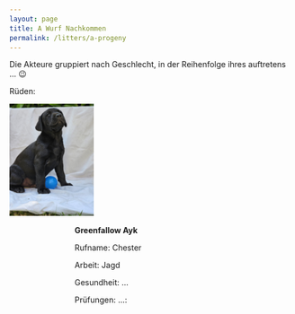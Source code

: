 ```yaml
---
layout: page
title: A Wurf Nachkommen
permalink: /litters/a-progeny
---
```


<p>Die Akteure gruppiert nach Geschlecht, in der Reihenfolge ihres auftretens ... 😉 </p>
<p>Rüden:</p>
<div style="clear:both">
  <div style="float:left;width: 49%; margin-right: 10px;">
   <div>
     <img src="/litters/week7/ruede-blau.jpeg" width="150">
   </div>
   <div  style="float:right;width: 49%; margin-right: 10px;"> 
     <p><strong>Greenfallow Ayk</strong></p>
     <p>Rufname: Chester</p>
     <p>Arbeit: Jagd</p>
     <p>Gesundheit: ...</p>
     <p>Prüfungen: ...:</p>
   </div>
  </div>
</div>






<!--
<div style="width: 100%; ">
  <div style="clear:right;float:left; margin-right: 10px;">
    <p><strong>Greenfallow Allegro</strong></p>
    
   <img style="" src="/litters/week7/ruede_weiss.jpeg" width="150">
   <p>Dummysport & Familie</p>
  </div>
  </div>
<div style="width: 100%; ">
  <div style="float:left; margin-right: 10px;">
    <p><strong>Greenfallow Andante</strong></p>
   <img style="" src="/litters/week7/ruede-gruen.jpeg" width="150">
    <p>Jagd, Dummysport & Familie</p>
  </div>
</div>  
  <hr style="clear:left">
  <p>Hündinnen:</p>
  <div style="width: 100%; ">
        <div style="float:left; margin-right: 10px;">
    <p><strong>Greenfallow Aimée</strong></p>
  
   <img style="" src="/litters/week7/gelb.jpeg" width="150">
   <p>Dummysport & Familie</p>
   </div>
</div>
<div style="width: 100%; ">
  <div style="float:left;  margin-right: 10px;">
    <p><strong>Greenfallow Amani</strong></p>
     <img style="" src="/litters/week7/rot.jpeg" width="150">
 <p>Dummysport & Familie</p>
   </div>
</div>
<div style="width: 100%; ">
  <div style="float:left; margin-right: 10px;">
    <p><strong>Greenfallow Asari</strong></p>
  
   <img style="" src="/litters/week7/orange.jpeg" width="150">
        <p>Dummysport & Familie</p>
</div>
</div>
<div style="width: 100%; ">
  <div style="float:left;  margin-right: 10px;">
    <p><strong>Greenfallow Ashes</strong></p>
   <img style="" src="/litters/week7/lila.jpeg" width="150">
    <p>Jagd, Dummysport & Familie</p>
  </div>
</div>
<div style="width: 100%; ">
  <div style="float:left; margin-right: 10px;">
    <p><strong>Greenfallow Amina</strong></p>
   <img style="" src="/litters/week7/rosa.jpeg" width="150">
    <p>Dummysport & Familie </p>

  </div>
 -->
